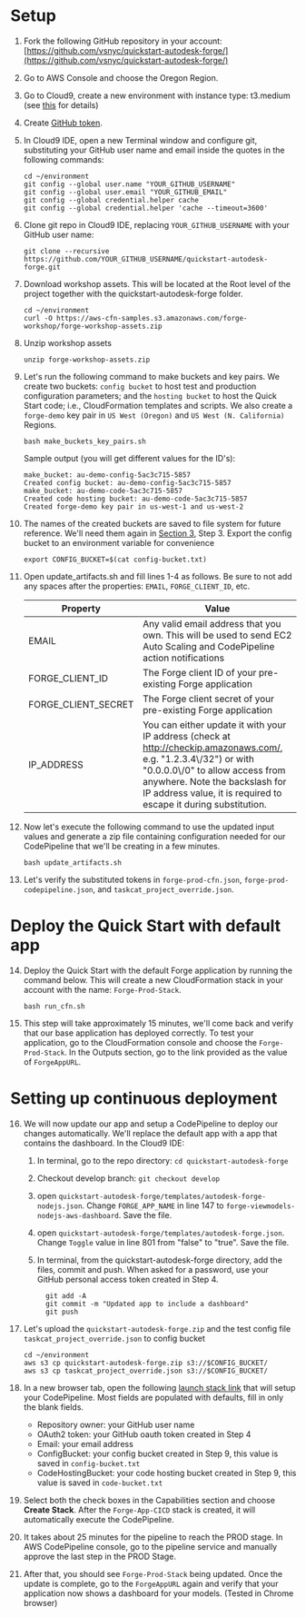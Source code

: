 # Setup

1. Fork the following GitHub repository in your account: [https://github.com/vsnyc/quickstart-autodesk-forge/](https://github.com/vsnyc/quickstart-autodesk-forge/)

2. Go to AWS Console and choose the Oregon Region.

3. Go to Cloud9, create a new environment with instance type: t3.medium (see [this](http://workshop.quickstart.awspartner.com/10_prerequisites/20_workspace.html) for details)

4. Create [GitHub token](http://workshop.quickstart.awspartner.com/10_prerequisites/30_github_token.html).

5. In Cloud9 IDE, open a new Terminal window and configure git, substituting your GitHub user name and email inside the quotes in the following commands:

    ```
    cd ~/environment
    git config --global user.name "YOUR_GITHUB_USERNAME" 
    git config --global user.email "YOUR_GITHUB_EMAIL"
    git config --global credential.helper cache
    git config --global credential.helper 'cache --timeout=3600'
    ```

6. Clone git repo in Cloud9 IDE, replacing `YOUR_GITHUB_USERNAME` with your GitHub user name:

    ```
    git clone --recursive https://github.com/YOUR_GITHUB_USERNAME/quickstart-autodesk-forge.git
    ```

7. Download workshop assets. This will be located at the Root level of the project together with the quickstart-autodesk-forge folder.

    ```
    cd ~/environment
    curl -O https://aws-cfn-samples.s3.amazonaws.com/forge-workshop/forge-workshop-assets.zip
    ```

8. Unzip workshop assets  

    `unzip forge-workshop-assets.zip`

9. Let's run the following command to make buckets and key pairs. We create two buckets: `config bucket` to host test and 
production configuration parameters; and the `hosting bucket` to host the Quick Start code; i.e., 
CloudFormation templates and scripts. We also create a `forge-demo` key pair in `US West (Oregon)` and `US West (N. California)` Regions.

    `bash make_buckets_key_pairs.sh`

    Sample output (you will get different values for the ID's):

    ```
    make_bucket: au-demo-config-5ac3c715-5857
    Created config bucket: au-demo-config-5ac3c715-5857
    make_bucket: au-demo-code-5ac3c715-5857
    Created code hosting bucket: au-demo-code-5ac3c715-5857
    Created forge-demo key pair in us-west-1 and us-west-2
    ```

10. The names of the created buckets are saved to file system for future reference. We'll need them again in [Section 3](#setting-up-continuous-deployment), Step 3. Export the config bucket to an environment variable for convenience  

    `export CONFIG_BUCKET=$(cat config-bucket.txt)`

11. Open update_artifacts.sh and fill lines 1-4 as follows. Be sure to not add any spaces after the properties: `EMAIL`, `FORGE_CLIENT_ID`, etc.
   
    Property | Value
    ---------|------
    EMAIL    | Any valid email address that you own. This will be used to send EC2 Auto Scaling and CodePipeline action notifications
    FORGE_CLIENT_ID  | The Forge client ID of your pre-existing Forge application
    FORGE_CLIENT_SECRET | The Forge client secret of your pre-existing Forge application
    IP_ADDRESS | You can either update it with your IP address (check at http://checkip.amazonaws.com/, e.g. "1.2.3.4\\/32") or with "0.0.0.0\\/0" to allow access from anywhere. Note the backslash for IP address value, it is required to escape it during substitution.
   
12. Now let's execute the following command to use the updated input values and generate a zip file containing configuration needed for our CodePipeline that we'll be creating in a few minutes.

    `bash update_artifacts.sh`

13. Let's verify the substituted tokens in `forge-prod-cfn.json`, `forge-prod-codepipeline.json`, and `taskcat_project_override.json`.

# Deploy the Quick Start with default app
14. Deploy the Quick Start with the default Forge application by running the command below. This will create a new CloudFormation stack in your account with the name: `Forge-Prod-Stack`.

    `bash run_cfn.sh`
    
15. This step will take approximately 15 minutes, we'll come back and verify that our base application has deployed correctly. To test your application, go to the CloudFormation console and choose the `Forge-Prod-Stack`. In the Outputs section, go to the link provided as the value of `ForgeAppURL`.
    
# Setting up continuous deployment
   
16. We will now update our app and setup a CodePipeline to deploy our changes automatically. We'll replace the default app with a app that contains the dashboard. In the Cloud9 IDE:
    1. In terminal, go to the repo directory: `cd quickstart-autodesk-forge`
    2. Checkout develop branch: `git checkout develop`
    3. open `quickstart-autodesk-forge/templates/autodesk-forge-nodejs.json`. Change `FORGE_APP_NAME` in line 147 to `forge-viewmodels-nodejs-aws-dashboard`. Save the file.
    4. open `quickstart-autodesk-forge/templates/autodesk-forge.json`. Change `Toggle` value in line 801 from "false" to "true". Save the file.
    5. In terminal, from the quickstart-autodesk-forge directory, add the files, commit and push. When asked for a password, use your GitHub personal access token created in Step 4.
           
          ```
            git add -A
            git commit -m "Updated app to include a dashboard"
            git push
          ```

17. Let's upload the `quickstart-autodesk-forge.zip` and the test config file  `taskcat_project_override.json` to config bucket  
    ```
    cd ~/environment
    aws s3 cp quickstart-autodesk-forge.zip s3://$CONFIG_BUCKET/
    aws s3 cp taskcat_project_override.json s3://$CONFIG_BUCKET/
    ```
18. In a new browser tab, open the following [launch stack link](https://us-west-2.console.aws.amazon.com/cloudformation/home?region=us-west-2#/stacks/create/review?stackName=Forge-App-CICD&templateURL=https://aws-cfn-samples.s3.amazonaws.com/quickstart-taskcat-ci/templates/taskcat-cicd-pipeline.template.yaml&param_ProdStackName=Forge-Prod-Stack&param_ProdStackConfig=forge-prod-codepipeline.json&param_TemplateFileName=autodesk-forge-master.json&param_TestStackConfig=taskcat_project_override.json&param_SourceRepoBranch=develop&param_ReleaseBranch=master&param_QSS3KeyPrefix=quickstart-taskcat-ci/&param_QSS3BucketName=aws-cfn-samples&param_GitHubRepoName=quickstart-autodesk-forge&param_KeepTestStack=True) that will setup your CodePipeline. Most fields are populated with defaults, fill in only the blank fields.

    * Repository owner: your GitHub user name
    * OAuth2 token: your GitHub oauth token created in Step 4
    * Email: your email address
    * ConfigBucket: your config bucket created in Step 9, this value is saved in `config-bucket.txt`
    * CodeHostingBucket: your code hosting bucket created in Step 9, this value is saved in `code-bucket.txt`

19. Select both the check boxes in the Capabilities section and choose **Create Stack**. After the `Forge-App-CICD` stack is created, it will automatically execute the CodePipeline. 

20. It takes about 25 minutes for the pipeline to reach the PROD stage. In AWS CodePipeline console, go to the pipeline service and manually approve the last step in the PROD Stage. 

21. After that, you should see `Forge-Prod-Stack` being updated. Once the update is complete, go to the `ForgeAppURL` again and verify that your application now shows a dashboard for your models. (Tested in Chrome browser)



